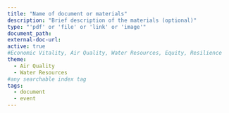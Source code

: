 ```yaml
---
title: "Name of document or materials"
description: "Brief description of the materials (optional)"
type: "'pdf' or 'file' or 'link' or 'image'"
document_path:
external-doc-url:
active: true
#Economic Vitality, Air Quality, Water Resources, Equity, Resilience
theme:
  - Air Quality
  - Water Resources
#any searchable index tag
tags:
  - document
  - event
---
```

